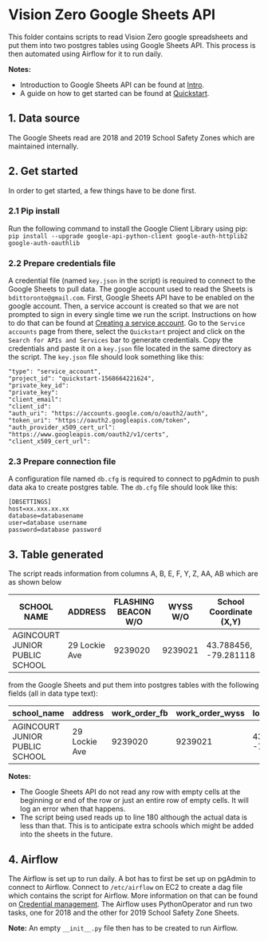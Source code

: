 # Vision Zero Google Sheets API 
This folder contains scripts to read Vision Zero google spreadsheets and put them into two postgres tables using Google Sheets API. This process is then automated using Airflow for it to run daily.

**Notes:** 
- Introduction to Google Sheets API can be found at [Intro](https://developers.google.com/sheets/api/guides/concepts).
- A guide on how to get started can be found at [Quickstart](https://developers.google.com/sheets/api/quickstart/python).

## 1. Data source
The Google Sheets read are 2018 and 2019 School Safety Zones which are maintained internally.

## 2. Get started
In order to get started, a few things have to be done first.

### 2.1 Pip install
Run the following command to install the Google Client Library using pip:
`pip install --upgrade google-api-python-client google-auth-httplib2 google-auth-oauthlib`

### 2.2 Prepare credentials file
A credential file (named `key.json` in the script) is required to connect to the Google Sheets to pull data. The google account used to read the Sheets is `bdittoronto@gmail.com`. First, Google Sheets API have to be enabled on the google account. Then, a service account is created so that we are not prompted to sign in every single time we run the script. Instructions on how to do that can be found at [Creating a service account](https://github.com/googleapis/google-api-python-client/blob/master/docs/oauth-server.md#creating-a-service-account). Go to the `Service accounts` page from there, select the `Quickstart` project and click on the `Search for APIs and Services` bar to generate credentials. Copy the credentials and paste it on a `key.json` file located in the same directory as the script. The `key.json` file should look something like this:

    "type": "service_account",
    "project_id": "quickstart-1568664221624",
    "private_key_id": 
    "private_key":
    "client_email":
    "client_id": 
    "auth_uri": "https://accounts.google.com/o/oauth2/auth",
    "token_uri": "https://oauth2.googleapis.com/token",
    "auth_provider_x509_cert_url": "https://www.googleapis.com/oauth2/v1/certs",
    "client_x509_cert_url": 

### 2.3 Prepare connection file
A configuration file named `db.cfg` is required to connect to pgAdmin to push data aka to create postgres table. The `db.cfg` file should look like this:

```
[DBSETTINGS]
host=xx.xxx.xx.xx
database=databasename
user=database username
password=database password
```

## 3. Table generated
The script reads information from columns A, B, E, F, Y, Z, AA, AB which are as shown below

|SCHOOL NAME|ADDRESS|FLASHING BEACON W/O|WYSS W/O|School Coordinate (X,Y)|Final Sign Installation Date|FB Locations (X,Y)|WYS Locations (X,Y)|
|-----------|-------|-------------|---------------|--------------|-----------------------|------------|--------------|
|AGINCOURT JUNIOR PUBLIC SCHOOL|29 Lockie Ave|9239020|9239021|43.788456, -79.281118|January 9, 2019|43.786566, -79.279023|43.787530, -79.279456|

from the Google Sheets and put them into postgres tables with the following fields (all in data type text):

|school_name|address|work_order_fb|work_order_wyss|locations_zone|final_sign_installation|locations_fb|locations_wyss|
|-----------|-------|-------------|---------------|--------------|-----------------------|------------|--------------|
|AGINCOURT JUNIOR PUBLIC SCHOOL|29 Lockie Ave|9239020|9239021|43.788456, -79.281118|January 9, 2019|43.786566, -79.279023|43.787530, -79.279456|

**Notes:** 
* The Google Sheets API do not read any row with empty cells at the beginning or end of the row or just an entire row of empty cells. It will log an error when that happens.
* The script being used reads up to line 180 although the actual data is less than that. This is to anticipate extra schools which might be added into the sheets in the future.

## 4. Airflow
The Airflow is set up to run daily. A bot has to first be set up on pgAdmin to connect to Airflow. Connect to `/etc/airflow` on EC2 to create a dag file which contains the script for Airflow. More information on that can be found on [Credential management](https://www.notion.so/bditto/Automating-Stuff-5440feb635c0474d84ea275c9f72c362#dcb7f4b37eae48cba5c290dee5a6ef68). The Airflow uses PythonOperator and run two tasks, one for 2018 and the other for 2019 School Safety Zone Sheets.

**Note:** An empty `__init__.py` file then has to be created to run Airflow. 
